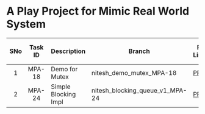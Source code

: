 # A Play Project for Mimic Real World System

| **SNo** | **Task ID** | **Description**      | **Branch**                      | **PR Links**                                                           | **Some More Reads** |
|:-------:|:-----------:|----------------------|---------------------------------|------------------------------------------------------------------------|---------------------|
|    1    |   MPA-18    | Demo for Mutex       | nitesh_demo_mutex_MPA-18        | [PR](https://github.com/Nitesh-Nandan/master-system-java/pull/1/files) |                     |
|    2    |   MPA-24    | Simple Blocking Impl | nitesh_blocking_queue_v1_MPA-24 | [PR](https://github.com/Nitesh-Nandan/master-system-java/pull/2)       |                     |

